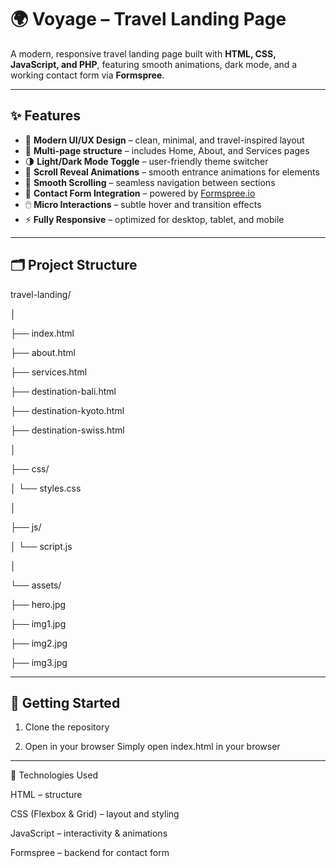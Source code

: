 # 🌍 Voyage – Travel Landing Page

A modern, responsive travel landing page built with **HTML, CSS, JavaScript, and PHP**, featuring smooth animations, dark mode, and a working contact form via **Formspree**.

---

## ✨ Features

- 🎨 **Modern UI/UX Design** – clean, minimal, and travel-inspired layout  
- 🧭 **Multi-page structure** – includes Home, About, and Services pages  
- 🌗 **Light/Dark Mode Toggle** – user-friendly theme switcher  
- 💫 **Scroll Reveal Animations** – smooth entrance animations for elements  
- 📜 **Smooth Scrolling** – seamless navigation between sections  
- 💌 **Contact Form Integration** – powered by [Formspree.io](https://formspree.io)  
- 🖱️ **Micro Interactions** – subtle hover and transition effects  
- ⚡ **Fully Responsive** – optimized for desktop, tablet, and mobile

---

## 🗂️ Project Structure

travel-landing/

│

├── index.html

├── about.html

├── services.html

├── destination-bali.html

├── destination-kyoto.html

├── destination-swiss.html

│

├── css/

│ └── styles.css

│

├── js/

│ └── script.js

│

└── assets/

├── hero.jpg

├── img1.jpg

├── img2.jpg

├── img3.jpg

---

## 🚀 Getting Started

1. Clone the repository

2. Open in your browser
Simply open index.html in your browser

---

🧠 Technologies Used

HTML – structure

CSS (Flexbox & Grid) – layout and styling

JavaScript – interactivity & animations

Formspree – backend for contact form

